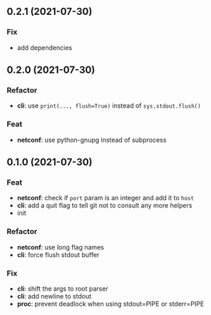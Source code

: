## 0.2.1 (2021-07-30)

### Fix

- add dependencies

## 0.2.0 (2021-07-30)

### Refactor

- **cli**: use `print(..., flush=True)` instead of `sys.stdout.flush()`

### Feat

- **netconf**: use python-gnupg instead of subprocess

## 0.1.0 (2021-07-30)

### Feat

- **netconf**: check if `port` param is an integer and add it to `host`
- **cli**: add a quit flag to tell git not to consult any more helpers
- init

### Refactor

- **netconf**: use long flag names
- **cli**: force flush stdout buffer

### Fix

- **cli**: shift the args to root parser
- **cli**: add newline to stdout
- **proc**: prevent deadlock when using stdout=PIPE or stderr=PIPE
